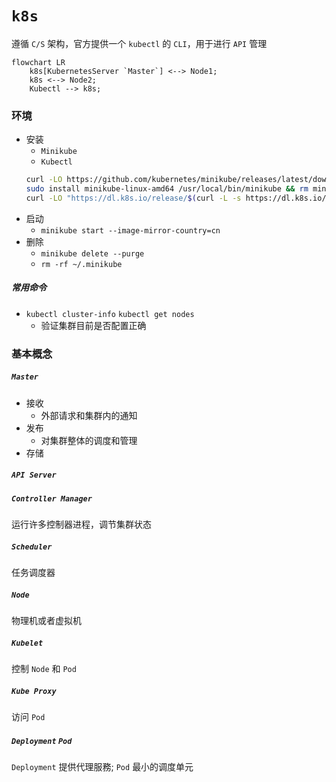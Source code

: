 # `k8s`

遵循 `C/S` 架构，官方提供一个 `kubectl` 的 `CLI`，用于进行 `API` 管理

```mermaid
flowchart LR
    k8s[KubernetesServer `Master`] <--> Node1;
    k8s <--> Node2;
    Kubectl --> k8s;
```

### 环境

- 安装
    - `Minikube`
    - `Kubectl`
    ```bash
    curl -LO https://github.com/kubernetes/minikube/releases/latest/download/minikube-linux-amd64
    sudo install minikube-linux-amd64 /usr/local/bin/minikube && rm minikube-linux-amd64
    curl -LO "https://dl.k8s.io/release/$(curl -L -s https://dl.k8s.io/release/stable.txt)/bin/linux/amd64/kubectl"
    ```
- 启动
    - `minikube start --image-mirror-country=cn`
- 删除
    - `minikube delete --purge`
    - `rm -rf ~/.minikube`

##### 常用命令

- `kubectl cluster-info` `kubectl get nodes`
  - 验证集群目前是否配置正确

### 基本概念

##### `Master`

- 接收
    - 外部请求和集群内的通知
- 发布
    - 对集群整体的调度和管理
- 存储

##### `API Server`

##### `Controller Manager`

运行许多控制器进程，调节集群状态

##### `Scheduler`

任务调度器

##### `Node`

物理机或者虚拟机

##### `Kubelet`

控制 `Node` 和 `Pod`

##### `Kube Proxy`

访问 `Pod`

##### `Deployment` `Pod`

`Deployment` 提供代理服務; `Pod` 最小的调度单元